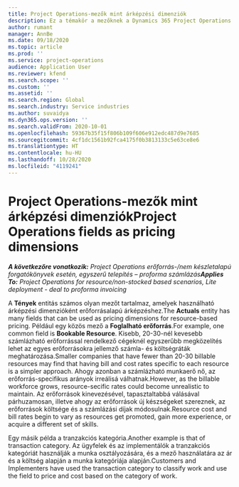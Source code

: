 ```yaml
---
title: Project Operations-mezők mint árképzési dimenziók
description: Ez a témakör a mezőknek a Dynamics 365 Project Operations árképzési dimenzióiként való használatáról nyújt információkat.
author: rumant
manager: AnnBe
ms.date: 09/18/2020
ms.topic: article
ms.prod: ''
ms.service: project-operations
audience: Application User
ms.reviewer: kfend
ms.search.scope: ''
ms.custom: ''
ms.assetid: ''
ms.search.region: Global
ms.search.industry: Service industries
ms.author: suvaidya
ms.dyn365.ops.version: ''
ms.search.validFrom: 2020-10-01
ms.openlocfilehash: 59367b35f15f806b109f606e912edc487d9e7685
ms.sourcegitcommit: 4cf1dc1561b92fca4175f0b3813133c5e63ce8e6
ms.translationtype: HT
ms.contentlocale: hu-HU
ms.lasthandoff: 10/28/2020
ms.locfileid: "4119241"
---
```

# <a name="project-operations-fields-as-pricing-dimensions"></a><span data-ttu-id="4b083-103">Project Operations-mezők mint árképzési dimenziók</span><span class="sxs-lookup"><span data-stu-id="4b083-103">Project Operations fields as pricing dimensions</span></span>

<span data-ttu-id="4b083-104">_**A következőre vonatkozik:** Project Operations erőforrás-/nem készletalapú forgatókönyvek esetén, egyszerű telepítés – proforma számlázás_</span><span class="sxs-lookup"><span data-stu-id="4b083-104">_**Applies To:** Project Operations for resource/non-stocked based scenarios, Lite deployment - deal to proforma invoicing_</span></span>

<span data-ttu-id="4b083-105">A **Tények** entitás számos olyan mezőt tartalmaz, amelyek használható árképzési dimenzióként erőforrásalapú árképzéshez.</span><span class="sxs-lookup"><span data-stu-id="4b083-105">The **Actuals** entity has many fields that can be used as pricing dimensions for resource-based pricing.</span></span> <span data-ttu-id="4b083-106">Például egy közös mező a **Foglalható erőforrás**.</span><span class="sxs-lookup"><span data-stu-id="4b083-106">For example, one common field is **Bookable Resource**.</span></span> <span data-ttu-id="4b083-107">Kisebb, 20-30-nél kevesebb számlázható erőforrással rendelkező cégeknél egyszerűbb megközelítés lehet az egyes erőforrásokra jellemző számla- és költségráták meghatározása.</span><span class="sxs-lookup"><span data-stu-id="4b083-107">Smaller companies that have fewer than 20-30 billable resources may find that having bill and cost rates specific to each resource is a simpler approach.</span></span> <span data-ttu-id="4b083-108">Ahogy azonban a számlázható munkaerő nő, az erőforrás-specifikus arányok irreálisá válhatnak.</span><span class="sxs-lookup"><span data-stu-id="4b083-108">However, as the billable workforce grows, resource-secific rates could become unrealistic to maintain.</span></span> <span data-ttu-id="4b083-109">Az erőforrások kinevezésével, tapasztaltabbá válásával párhuzamosan, illetve ahogy az erőforrások új készségeket szereznek, az erőforrások költsége és a számlázási díjak módosulnak.</span><span class="sxs-lookup"><span data-stu-id="4b083-109">Resource cost and bill rates begin to vary as resources get promoted, gain more experience, or acquire a different set of skills.</span></span> 

<span data-ttu-id="4b083-110">Egy másik példa a tranzakciós kategória.</span><span class="sxs-lookup"><span data-stu-id="4b083-110">Another example is that of transaction category.</span></span> <span data-ttu-id="4b083-111">Az ügyfelek és az implementálók a tranzakciós kategóriát használják a munka osztályozására, és a mező használatára az ár és a költség alapján a munka kategóriája alapján.</span><span class="sxs-lookup"><span data-stu-id="4b083-111">Customers and Implementers have used the transaction category to classify work and use the field to price and cost based on the category of work.</span></span>
